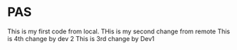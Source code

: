 # PAS
This is my first code from local.
THis is my second change from remote
This is 4th change by dev 2
This is 3rd change by Dev1
